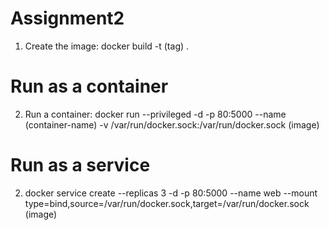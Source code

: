 # Assignment2

1. Create the image: docker build -t (tag) .

# Run as a container
2. Run a container: docker run --privileged -d -p 80:5000 --name (container-name) -v /var/run/docker.sock:/var/run/docker.sock (image)

# Run as a service
2. docker service create --replicas 3 -d -p 80:5000 --name web --mount type=bind,source=/var/run/docker.sock,target=/var/run/docker.sock (image)
